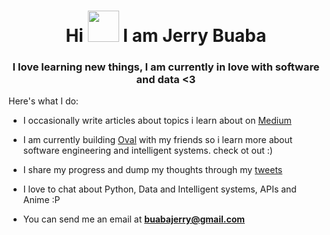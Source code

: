 
<h1 align="center">Hi <img src="https://raw.githubusercontent.com/MartinHeinz/MartinHeinz/master/wave.gif" width="50px"> I am Jerry Buaba</h1>
<h3 align="center">I love learning new things, I am currently in love with software and data <3 </h3>

Here's what I do:


- I occasionally write articles about topics i learn about on [Medium](https://buabajerry.medium.com)

- I am currently building [Oval](https://oval.so) with my friends so i learn more about software engineering and intelligent systems. check ot out :)

- I share my progress and dump my thoughts through my [tweets](https://twitter.com/jbuaba_)

- I love to chat about Python, Data and Intelligent systems, APIs and Anime :P

- You can send me an email at **buabajerry@gmail.com**



<!--
## GitHub Stats
Hello, I am Jerry Buaba. I am interested in building data and intelligent systems.
[![Jerry's GitHub stats](https://github-readme-stats.vercel.app/api?username=buabaj&count_private=true&show_icons=true&theme=synthwave&hide=contribs&hide_rank=true)](https://github.com/buabaj)

[![Top Langs](https://github-readme-stats.vercel.app/api/top-langs/?username=buabaj&hide=html&langs_count=7&layout=compact)](https://github.com/buabaj)

## Reach me here
<a href="https://twitter.com/buabaj_" target="_blank">
  <img src="https://github.com/buabaj/buabaj/blob/master/twitter.svg?raw=true" alt="My Twitter Profile" height="35" width="35">
</a>
<a href="https://medium.com/@buabajerry" target="_blank">
  <img src="https://github.com/buabaj/buabaj/blob/master/medium.svg?raw=true" alt="My Medium Profile" height="35" width="35">
</a>
<a href="https://www.linkedin.com/in/jerry-buaba-768351172/" target="_blank">
  <img src="https://github.com/buabaj/buabaj/blob/master/linkedin.svg?raw=true" alt="My LinkedIn Profile" height="35" width="35">
</a>
<a href="https://web.facebook.com/profile.php?id=100015436720508" target="_blank">
  <img src="https://github.com/buabaj/buabaj/blob/master/facebook.svg?raw=true" alt="My Facebook Profile" height="35" width="35">
</a>

## Do you want to discuss Volunteer Task or any other Offer?
* Mail: [buabajerry@gmail.com](mailto:buabajerry@gmail.com)
-->







